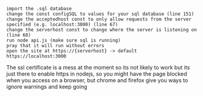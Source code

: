     import the .sql database
    change the const configSQL to values for your sql database (line 151)
    change the acceptedhost const to only allow requests from the server specified (e.g. localhost:3000) (line 67)
    change the serverhost const to change where the server is listening on (line 68)
    run node api.js (make sure sql is running)
    pray that it will run without errors
    open the site at https://{serverhost} -> default https://localhost:3000

The ssl certificate is a mess at the moment so its not likely to work but its just there to enable https in nodejs, so you might have the page blocked when you access on a browser, but chrome and firefox give you ways to ignore warnings and keep going